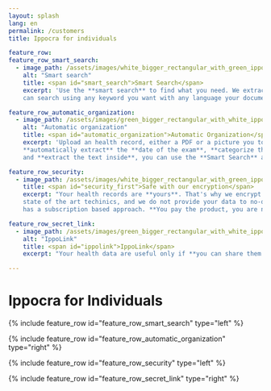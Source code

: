```yaml
---
layout: splash
lang: en
permalink: /customers
title: Ippocra for individuals

feature_row:
feature_row_smart_search:
  - image_path: /assets/images/white_bigger_rectangular_with_green_ippo_inside.png
    alt: "Smart search"
    title: <span id="smart_search">Smart Search</span>
    excerpt: 'Use the **smart search** to find what you need. We extract what is **inside** the document, so you
    can search using any keyword you want with any language your document are!'

feature_row_automatic_organization:
  - image_path: /assets/images/green_bigger_rectangular_with_white_ippo_inside.png
    alt: "Automatic organization"
    title: <span id="automatic_organization">Automatic Organization</span>
    excerpt: 'Upload an health record, either a PDF or a picture you took with the phone, and Ippocra will 
    **automatically extract** the **date of the exam**, **categorize the health records**, 
    and **extract the text inside**, you can use the **Smart Search** above!'

feature_row_security:
  - image_path: /assets/images/white_bigger_rectangular_with_green_ippo_inside.png
    title: <span id="security_first">Safe with our encryption</span>
    excerpt: "Your health records are **yours**. That's why we encrypt the data on disk with the 
    state of the art techinics, and we do not provide your data to no-one else. That is also why Ippocra 
    has a subscription based approach. **You pay the product, you are not the product** ;)"

feature_row_secret_link:
  - image_path: /assets/images/green_bigger_rectangular_with_white_ippo_inside.png
    alt: "IppoLink"
    title: <span id="ippolink">IppoLink</span>
    excerpt: "Your health data are useful only if **you can share them securely with professionals**. That's why we have invented the **ippolink**! For example, when you need to go to a new doctor: how can you share your medical history? Just create a ippolink with the relevant information! The ippolink will automatically expire after the expiration date, keeping your **data secure**. Avoid to share your data via not trusted means, like instant messaging applications, where they could be used to train some random AI. **Keep your data safe. Securely share them. Only when you want to**"

---
```


<div class="headline-title-pages">
<h1>Ippocra for Individuals</h1>
</div>

{% include feature_row id="feature_row_smart_search" type="left" %}

{% include feature_row id="feature_row_automatic_organization" type="right" %}

{% include feature_row id="feature_row_security" type="left" %}

{% include feature_row id="feature_row_secret_link" type="right" %}

